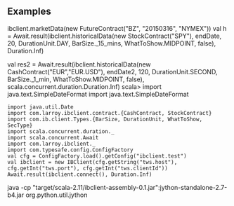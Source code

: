 ## Examples

ibclient.marketData(new FutureContract("BZ", "20150316", "NYMEX"))
val  h = Await.result(ibclient.historicalData(new StockContract("SPY"), endDate, 20,
DurationUnit.DAY, BarSize._15_mins, WhatToShow.MIDPOINT, false),  Duration.Inf)

val res2 = Await.result(ibclient.historicalData(new CashContract("EUR","EUR.USD"), endDate2, 120, DurationUnit.SECOND, BarSize._1_min, WhatToShow.MIDPOINT, false), scala.concurrent.duration.Duration.Inf)
scala> import java.text.SimpleDateFormat
import java.text.SimpleDateFormat

    import java.util.Date
    import com.larroy.ibclient.contract.{CashContract, StockContract}
    import com.ib.client.Types.{BarSize, DurationUnit, WhatToShow, SecType}
    import scala.concurrent.duration._
    import scala.concurrent.Await
    import com.larroy.ibclient._
    import com.typesafe.config.ConfigFactory
    val cfg = ConfigFactory.load().getConfig("ibclient.test")
    val ibclient = new IBClient(cfg.getString("tws.host"), cfg.getInt("tws.port"), cfg.getInt("tws.clientId"))
    Await.result(ibclient.connect(), Duration.Inf)


 java -cp "target/scala-2.11/ibclient-assembly-0.1.jar":jython-standalone-2.7-b4.jar
 org.python.util.jython

